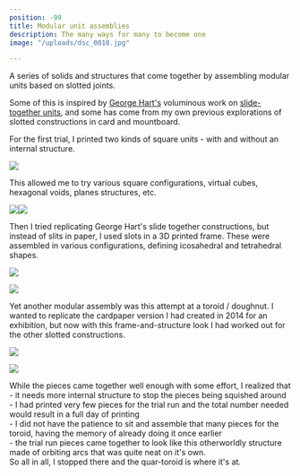 ```yaml
---
position: -99
title: Modular unit assemblies
description: The many ways for many to become one
image: "/uploads/dsc_0018.jpg"

---
```

A series of solids and structures that come together by assembling modular units based on slotted joints.

Some of this is inspired by [George Hart's](https://www.georgehart.com/index.html) voluminous work on [slide-together units](https://www.georgehart.com/slide-togethers/slide-togethers.html), and some has come from my own previous explorations of slotted constructions in card and mountboard.

For the first trial, I printed two kinds of square units - with and without an internal structure.

![](/uploads/img_20200528_222454246.jpg)

This allowed me to try various square configurations, virtual cubes, hexagonal voids, planes structures, etc.

![](/uploads/dsc_0018.jpg)![](/uploads/dsc_0017.jpg)

Then I tried replicating George Hart's slide together constructions, but instead of slits in paper, I used slots in a 3D printed frame. These were assembled in various configurations, defining icosahedral and tetrahedral shapes.

![](/uploads/dsc_0008.jpg)

![](/uploads/dsc_0012.jpg)

Yet another modular assembly was this attempt at a toroid / doughnut. I wanted to replicate the cardpaper version I had created in 2014 for an exhibition, but now with this frame-and-structure look I had worked out for the other slotted constructions.

![](/uploads/2014_1206_000047.jpg)

![](/uploads/img_20201019_204441741.jpg)

While the pieces came together well enough with some effort, I realized that  
\- it needs more internal structure to stop the pieces being squished around  
\- I had printed very few pieces for the trial run and the total number needed would result in a full day of printing  
\- I did not have the patience to sit and assemble that many pieces for the toroid, having the memory of already doing it once earlier  
\- the trial run pieces came together to look like this otherworldly structure made of orbiting arcs that was quite neat on it's own.  
So all in all, I stopped there and the quar-toroid is where it's at.